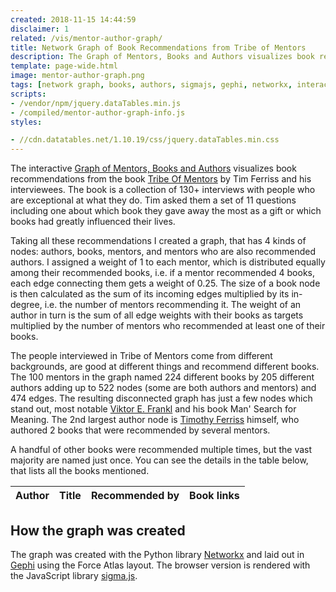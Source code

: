 ```yaml
---
created: 2018-11-15 14:44:59
disclaimer: 1
related: /vis/mentor-author-graph/
title: Network Graph of Book Recommendations from Tribe of Mentors
description: The Graph of Mentors, Books and Authors visualizes book recommendations from the book Tribe Of Mentors by Tim Ferriss and his interviewees.
template: page-wide.html
image: mentor-author-graph.png
tags: [network graph, books, authors, sigmajs, gephi, networkx, interactive]
scripts:
- /vendor/npm/jquery.dataTables.min.js
- /compiled/mentor-author-graph-info.js
styles:

- //cdn.datatables.net/1.10.19/css/jquery.dataTables.min.css
---
```

The interactive <a href="/vis/mentor-author-graph/">Graph of Mentors, Books and Authors</a> visualizes book recommendations from the book <a href="https://tribeofmentors.com/">Tribe Of Mentors</a> by Tim Ferriss and his interviewees. The book is a collection of 130+ interviews with people who are exceptional at what they do. Tim asked them a set of 11 questions including one about which book they gave away the most as a gift or which books had greatly influenced their lives.

Taking all these recommendations I created a graph, that has 4 kinds of nodes: authors, books, mentors, and mentors who are also recommended authors. I assigned a weight of 1 to each mentor, which is distributed equally among their recommended books, i.e. if a mentor recommended 4 books, each edge connecting them gets a weight of 0.25. The size of a book node is then calculated as the sum of its incoming edges multiplied by its in-degree, i.e. the number of mentors recommending it. The weight of an author in turn is the sum of all edge weights with their books as targets multiplied by the number of mentors who recommended at least one of their books.

The people interviewed in Tribe of Mentors come from different backgrounds, are good at different things and recommend different books. The 100 mentors in the graph named 224 different books by 205 different authors adding up to 522 nodes (some are both authors and mentors) and 474 edges. The resulting disconnected graph has just a few nodes which stand out, most notable <a href="/vis/mentor-author-graph/#Viktor E. Frankl">Viktor E. Frankl</a> and his book Man' Search for Meaning. The 2nd largest author node is <a href="/vis/mentor-author-graph/#Timothy Ferriss">Timothy Ferriss</a> himself, who authored 2 books that were recommended by several mentors.

A handful of other books were recommended multiple times, but the vast majority are named just once. You can see the details in the table below, that lists all the books mentioned.

<table id="books" class="display">
<thead>
<tr>
    <th>Author</th><th>Title</th><th>Recommended by</th><th>Book links</th>
</tr>
</thead>
<tbody>
</tbody>
</table>

## How the graph was created

The graph was created with the Python library <a href="https://networkx.github.io/">Networkx</a> and laid out in [Gephi](https://gephi.org/) using the Force Atlas layout. The browser version is rendered with the JavaScript library [sigma.js](http://sigmajs.org/).